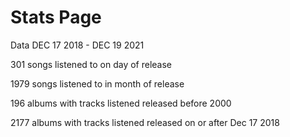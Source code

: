 # Stats Page

Data DEC 17 2018 - DEC 19 2021


301 songs listened to on day of release

1979 songs listened to in month of release

196 albums with tracks listened released before 2000

2177 albums with tracks listened released on or after Dec 17 2018
